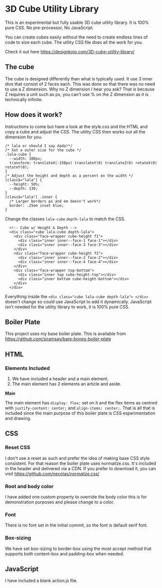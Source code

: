 # 3D Cube Utility Library
This is an experimental but fully usable 3D cube utility library. It is 100% pure CSS. No pre-processor, No JavaScript.

You can create cubes easily without the need to create endless lines of code to size each cube. The utility CSS file does all 
the work for you. 

Check it out here https://designkojo.com/3D-cube-utility-library/

## The cube
The cube is designed differently than what is typically used. It use 3 inner divs that consist of 2 faces each. This was done so that there was no need to use a Z dimension. Why no Z dimension I hear you ask? That is because Z requires a unit such as px, you can't use % on the Z dimension as it is technically infinite. 

## How does it work?
Instructions to come but have a look at the style.css and the HTML and copy a cube and adjust the CSS. The utility CSS then works out all the dimension for you. 

```
/* lala or should I say dada!*/
/* Set a outer size for the cube */
.lala-cube {
  --width: 100px;
  transform: translateX(-150px) translateY(0) translateZ(0) rotateX(0) rotateY(0);
}
/* Adjust the height and depth as a percent on the width */
[class$="lala"] {
  --height: 50%;
  --depth: 130;
}
[class$="lala"] .inner {
  /* Larger borders px and em doesn't work*/
  border: .25em inset blue;
}
```

Change the classes `lala-cube` `depth-lala` to match the CSS.
```
  <!-- Cube w/ Height & Depth -->
  <div class="cube lala-cube depth-lala">
    <div class="face-wrapper cube-height f1">
      <div class="inner inner--face-1 face-1"></div>
      <div class="inner inner--face-3 face-3"></div>
    </div>
    <div class="face-wrapper cube-height f2">
      <div class="inner inner--face-2 face-2"></div>
      <div class="inner inner--face-4 face-4"></div>
    </div>
    <div class="face-wrapper top-bottom">
      <div class="inner top cube-height-top"></div>
      <div class="inner bottom cube-height-bottom"></div>
    </div>
  </div>
```
Everything inside the `<div class="cube lala-cube depth-lala"> </div>` doesn't change so could use JavaScript to add it dynamically. JavaScript isn't needed for the utility library to work, it is 100% pure CSS. 


## Boiler Plate 
This project uses my base boiler plate. This is available from https://github.com/siramsay/bare-bones-boiler-plate

## HTML
### Elements Included
1. We have included a header and a main element. 
2. The main element has 2 elements an article and aside. 

**Main**

The main element has `display: flex;` set on it and the flex items as centred with `justify-content: center;` and 
`align-items: center;`.
That is all that is included since the main purpose of this boiler plate is CSS experimentation and drawing.

## CSS
### Reset CSS
I don't use a reset as such and prefer the idea of making base CSS style consistent. For that reason the boiler
plate uses normalize.css. It's included in the header and delivered via a CDN. If you prefer to download it, you can
visit https://github.com/necolas/normalize.css/

### Root and body color
I have added one custom property to override the body color this is for demonstration purposes and please change to 
a color. 

### Font 
There is no font set in the initial commit, so the font is default serif font.

### Box-sizing
We have set box-sizing to border-box using the most accept method that supports both content-box and padding-box
when needed.

## JavaScript
I have included a blank action.js file. 



